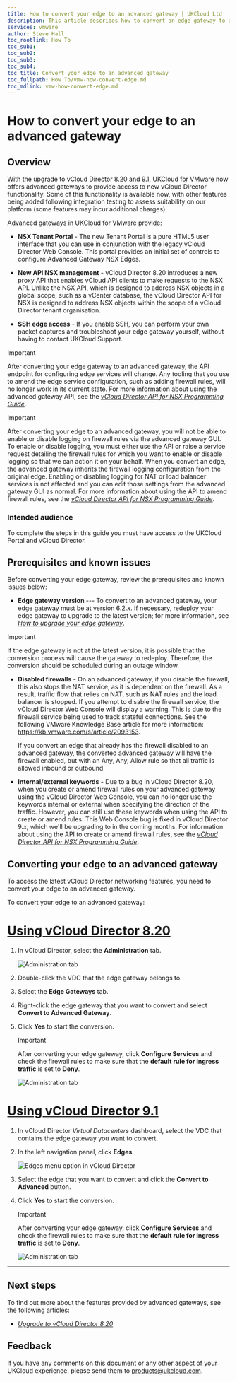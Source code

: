 ```yaml
---
title: How to convert your edge to an advanced gateway | UKCloud Ltd
description: This article describes how to convert an edge gateway to an advanced gateway to access advanced functionality
services: vmware
author: Steve Hall
toc_rootlink: How To
toc_sub1: 
toc_sub2:
toc_sub3:
toc_sub4:
toc_title: Convert your edge to an advanced gateway
toc_fullpath: How To/vmw-how-convert-edge.md
toc_mdlink: vmw-how-convert-edge.md
---
```


# How to convert your edge to an advanced gateway

## Overview

With the upgrade to vCloud Director 8.20 and 9.1, UKCloud for VMware now offers advanced gateways to provide access to new vCloud Director functionality. Some of this functionality is available now, with other features being added following integration testing to assess suitability on our platform (some features may incur additional charges).

Advanced gateways in UKCloud for VMware provide:

- **NSX Tenant Portal** - The new Tenant Portal is a pure HTML5 user interface that you can use in conjunction with the legacy vCloud Director Web Console. This portal provides an initial set of controls to configure Advanced Gateway NSX Edges.

- **New API NSX management** - vCloud Director 8.20 introduces a new proxy API that enables vCloud API clients to make requests to the NSX API. Unlike the NSX API, which is designed to address NSX objects in a global scope, such as a vCenter database, the vCloud Director API for NSX is designed to address NSX objects within the scope of a vCloud Director tenant organisation.

- **SSH edge access** - If you enable SSH, you can perform your own packet captures and troubleshoot your edge gateway yourself, without having to contact UKCloud Support.

> [!IMPORTANT]
> After converting your edge gateway to an advanced gateway, the API endpoint for configuring edge services will change. Any tooling that you use to amend the edge service configuration, such as adding firewall rules, will no longer work in its current state. For more information about using the advanced gateway API, see the [*vCloud Director API for NSX Programming Guide*](https://pubs.vmware.com/vcd-820/topic/com.vmware.ICbase/PDF/vcloud_nsx_api_guide_27_0.pdf).

> [!IMPORTANT]
> After converting your edge to an advanced gateway, you will not be able to enable or disable logging on firewall rules via the advanced gateway GUI. To enable or disable logging, you must either use the API or raise a service request detailing the firewall rules for which you want to enable or disable logging so that we can action it on your behalf. When you convert an edge, the advanced gateway inherits the firewall logging configuration from the original edge. Enabling or disabling logging for NAT or load balancer services is not affected and you can edit those settings from the advanced gateway GUI as normal. For more information about using the API to amend firewall rules, see the [*vCloud Director API for NSX Programming Guide*](https://pubs.vmware.com/vcd-820/topic/com.vmware.ICbase/PDF/vcloud_nsx_api_guide_27_0.pdf).

### Intended audience

To complete the steps in this guide you must have access to the UKCloud Portal and vCloud Director.

## Prerequisites and known issues

Before converting your edge gateway, review the prerequisites and known issues below:

- **Edge gateway version** --- To convert to an advanced gateway, your edge gateway must be at version 6.2.*x*. If necessary, redeploy your edge gateway to upgrade to the latest version; for more information,
    see [*How to upgrade your edge gateway*](vmw-how-upgrade-edge.md).
    
> [!IMPORTANT]
> If the edge gateway is not at the latest version, it is possible that the conversion process will cause the gateway to redeploy. Therefore, the conversion should be scheduled during an outage window.

- **Disabled firewalls** - On an advanced gateway, if you disable the firewall, this also stops the NAT service, as it is dependent on the firewall. As a result, traffic flow that relies on NAT, such as NAT rules and the load balancer is stopped. If you attempt to disable the firewall service, the vCloud Director Web Console will display a warning. This is due to the firewall service being used to track stateful connections. See the following VMware Knowledge Base article for more information: <https://kb.vmware.com/s/article/2093153>.

    If you convert an edge that already has the firewall disabled to an advanced gateway, the converted advanced gateway will have the firewall enabled, but with an Any, Any, Allow rule so that all traffic is allowed inbound or outbound.

- **Internal/external keywords** - Due to a bug in vCloud Director 8.20, when you create or amend firewall rules on your advanced gateway using the vCloud Director Web Console, you can no longer use the keywords internal or external when specifying the direction of the traffic. However, you can still use these keywords when using the API to create or amend rules. This Web Console bug is fixed in vCloud Director 9.*x*, which we'll be upgrading to in the coming months. For information about using the API to create or amend firewall rules, see the [*vCloud Director API for NSX Programming Guide*](https://pubs.vmware.com/vcd-820/topic/com.vmware.ICbase/PDF/vcloud_nsx_api_guide_27_0.pdf).

## Converting your edge to an advanced gateway

To access the latest vCloud Director networking features, you need to convert your edge to an advanced gateway.

To convert your edge to an advanced gateway:

# [Using vCloud Director 8.20](#tab/tabid-1)

1. In vCloud Director, select the **Administration** tab.

    ![Administration tab](images/conver-image-3.png)

2. Double-click the VDC that the edge gateway belongs to.

3. Select the **Edge Gateways** tab.

4. Right-click the edge gateway that you want to convert and select **Convert to Advanced Gateway**.

5. Click **Yes** to start the conversion.

    > [!IMPORTANT]
    > After converting your edge gateway, click **Configure Services** and check the firewall rules to make sure that the **default rule for ingress traffic** is set to **Deny**.

    ![Administration tab](images/conver-image-4.png)

# [Using vCloud Director 9.1](#tab/tabid-2)

1. In vCloud Director *Virtual Datacenters* dashboard, select the VDC that contains the edge gateway you want to convert.

2. In the left navigation panel, click **Edges**.

    ![Edges menu option in vCloud Director](images/vmw-vcd91-mnu-edges.png)

3. Select the edge that you want to convert and click the **Convert to Advanced** button.

4. Click **Yes** to start the conversion.

    > [!IMPORTANT]
    > After converting your edge gateway, click **Configure Services** and check the firewall rules to make sure that the **default rule for ingress traffic** is set to **Deny**.

    ![Administration tab](images/conver-image-4.png)

***

## Next steps

To find out more about the features provided by advanced gateways, see the following articles:

- [*Upgrade to vCloud Director 8.20*](vmw-ref-vcd-820.md)

## Feedback

If you have any comments on this document or any other aspect of your UKCloud experience, please send them to <products@ukcloud.com>.
